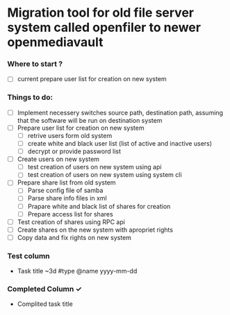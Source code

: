 # Migration tool for old file server system called openfiler to newer openmediavault

### Where to start ?
- [ ] current prepare user list for creation on new system
### Things to do:
- [ ] Implement necessery switches source path, destination path, assuming that the software will be run on destination system
- [ ] Prepare user list for creation on new system
    - [ ] retrive users form old system
    - [ ] create white and black user list (list of active and inactive users)
    - [ ] decrypt or provide password list
- [ ] Create users on new system
    - [ ] test creation of users on new system using api
    - [ ] test creation of users on new system using system cli
- [ ] Prepare share list from old system
    - [ ] Parse config file of samba
    - [ ] Parse share info files in xml
    - [ ] Prapare white and black list of shares for creation
    - [ ] Prepare access list for shares
- [ ] Test creation of shares using RPC api
- [ ] Create shares on the new system with apropriet rights
- [ ] Copy data and fix rights on new system

### Test column
- Task title ~3d #type @name yyyy-mm-dd
### Completed Column ✓
- Complited task title 
